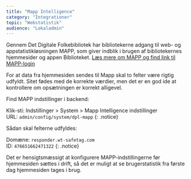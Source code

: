 ```yaml
---
title: "Mapp Intelligence"
category: "Integrationer"
topic: "Webstatistik"
audience: "Lokaladmin"
---
```

Gennem Det Digitale Folkebibliotek har bibliotekerne adgang til web- og appstatistikløsningen MAPP, som giver indblik i brugen af bibliotekernes hjemmesider og appen Biblioteket. [Læs mere om MAPP og find link til MAPP-login](https://detdigitalefolkebibliotek.dk/section/i-brug-paa-biblioteket/bibliotekernes-web-og-appstatistik)

For at data fra hjemmesiden sendes til Mapp skal to felter være rigtig udfyldt. Sitet fødes med de korrekte værdier, men det er en god ide at kontrollere om opsætningen er korrekt alligevel.

Find MAPP indstillinger i backend:

Klik-sti: Indstillinger > System > Mapp Intelligence indstillinger 
\
URL: `admin/config/system/dpl-mapp`
{: .notice}

Sådan skal felterne udfyldes:

Domæne: `responder.wt-safetag.com`
\
ID: `476651662471322`
{: .notice}

Det er hensigtsmæssigt at konfigurere MAPP-indstillingerne før hjemmesiden sættes i drift, så det er muligt at se brugerstatistik fra første dag hjemmesiden tages i brug.
